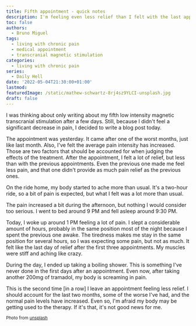 ```yaml
---
title: Fifth appointment - quick notes
description: I'm feeling even less relief than I felt with the last appointment. Is this bad news for me?
toc: false
authors:
  - Bruno Miguel
tags:
  - living with chronic pain
  - medical appointment
  - transcranial magnetic stimulation
categories:
  - living with chronic pain
series:
  - Daily Hell
date: '2022-05-04T21:30:00+01:00'
lastmod:
featuredImage: /static/mathew-schwartz-8rj4sz9YLCI-unsplash.jpg
draft: false
---
```


I was thinking about only writing about my fifth low intensity magnetic transcranial stimulation after a few days. Still, because I didn't feel a significant decrease in pain, I decided to write a blog post today.

The appointment was yesterday. It came after one of the worst months, just like last month. Also, I've felt the average pain intensity has increased. Those are two factors that should be accounted for when judging the effects of the treatment.
After the appointment, I felt a lot of relief, but less than with the previous appointments. Even the previous one made me feel less pain, and that one didn't provide as much pain relief as the previous ones.

On the ride home, my body started to ache more than usual. It's a two-hour ride, so a bit of pain is expected, but what I felt was a lot more than usual.

The pain increased a bit during the afternoon, but nothing I would consider too serious. I went to bed around 9 PM and fell asleep around 9:30 PM.

Today, I woke up around 1 PM feeling a lot of pain. I slept a considerable amount of hours, probably in the same position most of the night because I spent the previous one awake. The tiredness makes me stay in the same position for several hours, so I was expecting some pain, but not as much. It felt like the last day of relief after the first three appointments. My muscles were stiff and aching like crazy.

During the day, I ended up taking a boiling shower. This is something I've never done in the first days after an appointment. Even now, after taking another 200mg of tramadol, my body is screaming in pain.

This is the second time [in a row] I leave an appointment feeling less relief. I should account for the last two months, some of the worse I've had, and the normal pain levels have increased. Even so, I'm afraid my body may be getting used to the therapy. If it's that, it's not good news for me.

<small>Photo from [unsplash](https://unsplash.com/photos/8rj4sz9YLCI)</small>
